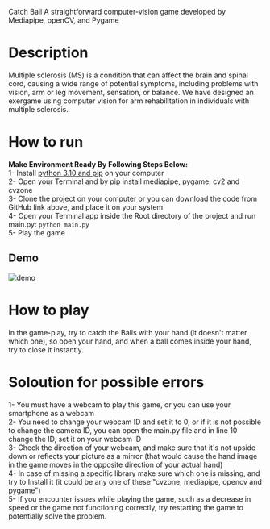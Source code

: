  Catch Ball
A straightforward computer-vision game developed by Mediapipe, openCV, and Pygame
# Description
Multiple sclerosis (MS) is a condition that can affect the brain and spinal cord, causing a wide range of potential symptoms, including problems with vision, arm or leg movement, sensation, or balance. We have designed an exergame using computer vision for arm rehabilitation in individuals with multiple sclerosis.
# How to run
**Make Environment Ready By Following Steps Below:**<br>
1- Install [python 3.10 and pip](https://www.python.org/) on your computer<br>
2- Open your Terminal and by pip install mediapipe, pygame, cv2 and cvzone<br>
3- Clone the project on your computer or you can download the code from GitHub link above, and place it on your system<br>
4- Open your Terminal app inside the Root directory of the project and run main.py: `python main.py`<br>
5- Play the game
## Demo
![demo](https://github.com/mo-kasiri/catch_ball/assets/20669157/f3f83464-3ef2-4386-ad55-3213f869fe82)

# How to play
In the game-play, try to catch the Balls with your hand (it doesn't matter which one), so open your hand, and when a ball comes inside your hand, try to close it instantly.
# Soloution for possible errors
1- You must have a webcam to play this game, or you can use your smartphone as a webcam<br>
2- You need to change your webcam ID and set it to 0, or if it is not possible to change the camera ID, you can open the main.py file and in line 10 change the ID, set it on your webcam ID<br>
3- Check the direction of your webcam, and make sure that it's not upside down or reflects your picture as a mirror (that would cause the hand image in the game moves in the opposite direction of your actual hand)<br>
4- In case of missing a specific library make sure which one is missing, and try to Install it (it could be any one of these "cvzone, mediapipe, opencv and pygame")<br>
5- If you encounter issues while playing the game, such as a decrease in speed or the game not functioning correctly, try restarting the game to potentially solve the problem.<br>


